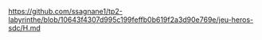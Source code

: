 

https://github.com/ssagnane1/tp2-labyrinthe/blob/10643f4307d995c199feffb0b619f2a3d90e769e/jeu-heros-sdc/H.md
